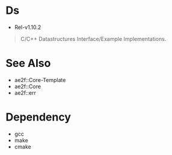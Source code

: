# Ds
- Rel-v1.10.2
> C/C++ Datastructures Interface/Example Implementations.

# See Also
- ae2f::Core-Template
- ae2f::Core
- ae2f::err

# Dependency
- gcc
- make
- cmake
